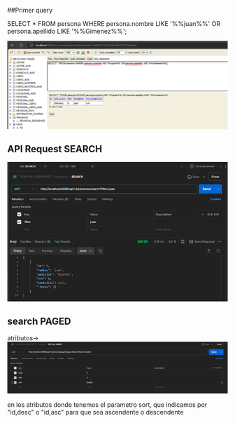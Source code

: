 ##Primer query

SELECT * FROM persona WHERE persona.nombre LIKE '%%juan%%' OR persona.apellido LIKE '%%Gimenez%%';

![img.png](img.png)

## API Request SEARCH

![img_1.png](img_1.png)

## search PAGED  

atributos-> ![img_2.png](img_2.png) 

en los atributos donde tenemos el parametro sort, que indicamos por "id,desc" o "id,asc" para que sea ascendente o descendente 

